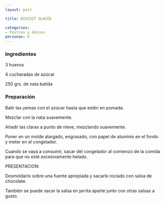 ```yaml
---
layout: post

title: BISCUIT GLACÉE

categories:
- Postres y dulces
personas: 6 
---
```


<h3>Ingredientes</h3>
3 huevos

4 cucharadas de azúcar

250 grs. de nata batida

<h3>Preparación</h3>
Batir las yemas con el azúcar hasta que estén en pomada.

Mezclar con la nata suavemente.

Añadir las claras a punto de nieve, mezclando suavemente.

Poner en un molde alargado, engrasado, con papel de aluminio en el fondo y meter en el congelador.

Cuando se vaya a consumir, sacar del congelador al comienzo de la comida para que no esté excesivamente helado.

PRESENTACION:

Desmoldarlo sobre una fuente apropiada y sacarlo rociado con salsa de chocolate.

También se puede sacar la salsa en jarrita aparte junto con otras salsas a gusto.

